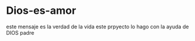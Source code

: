 # Dios-es-amor
este mensaje es la verdad de la vida 
este prpyecto lo hago con la ayuda de DIOS padre
